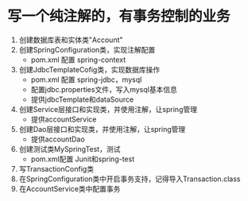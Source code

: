 # 写一个纯注解的，有事务控制的业务
1. 创建数据库表和实体类"Account"
2. 创建SpringConfiguration类，实现注解配置
    - pom.xml 配置 spring-context
3. 创建JdbcTemplateCofig类，实现数据库操作
    - pom.xml 配置 spring-jdbc，mysql
    - 配置jdbc.properties文件，写入mysql基本信息
    - 提供jdbcTemplate和dataSource
4. 创建Service层接口和实现类，并使用注解，让spring管理
    - 提供accountService
5. 创建Dao层接口和实现类，并使用注解，让spring管理
    - 提供accountDao
6. 创建测试类MySpringTest，测试
    - pom.xml配置 Junit和spring-test
7. 写TransactionConfig类
8. 在SpringConfiguration类中开启事务支持，记得导入Transaction.class
9. 在AccountService类中配置事务